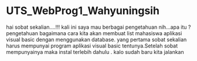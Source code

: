 # UTS_WebProg1_Wahyuningsih
hai sobat sekalian....!!! kali ini saya mau berbagai pengetahuan nih...apa itu ? pengetahuan bagaimana cara kita akan membuat list
mahasiswa aplikasi visual basic dengan menggunakan database.
yang pertama sobat sekalian harus mempunyai program aplikasi visual basic tentunya.Setelah sobat mempunyainya 
maka instal terlebih dahulu . 
kalo sudah baru kita jalankan
